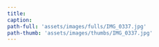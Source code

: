 ```yaml
---
title:
caption:
path-full: 'assets/images/fulls/IMG_0337.jpg'
path-thumb: 'assets/images/thumbs/IMG_0337.jpg'
---
```

